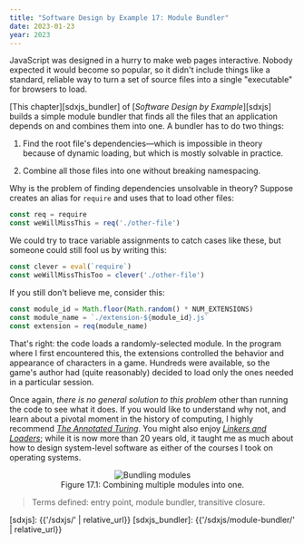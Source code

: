 ```yaml
---
title: "Software Design by Example 17: Module Bundler"
date: 2023-01-23
year: 2023
---
```


JavaScript was designed in a hurry to make web pages interactive.
Nobody expected it would become so popular,
so it didn't include things like
a standard, reliable way to turn a set of source files into a single "executable" for browsers to load.

[This chapter][sdxjs_bundler] of [*Software Design by Example*][sdxjs]
builds a simple module bundler
that finds all the files that an application depends on
and combines them into one.
A bundler has to do two things:

1.  Find the root file's dependencies—which is impossible in theory because of dynamic loading,
    but which is mostly solvable in practice.

2.  Combine all those files into one without breaking namespacing.

Why is the problem of finding dependencies unsolvable in theory?
Suppose creates an alias for `require` and uses that to load other files:

```js
const req = require
const weWillMissThis = req('./other-file')
```

We could try to trace variable assignments to catch cases like these,
but someone could still fool us by writing this:

```js
const clever = eval(`require`)
const weWillMissThisToo = clever('./other-file')
```

If you still don't believe me, consider this:

```js
const module_id = Math.floor(Math.random() * NUM_EXTENSIONS)
const module_name = `./extension-${module_id}.js`
const extension = req(module_name)
```

That's right:
the code loads a randomly-selected module.
In the program where I first encountered this,
the extensions controlled the behavior and appearance of characters in a game.
Hundreds were available,
so the game's author had (quite reasonably) decided to load only the ones needed in a particular session.

Once again,
*there is no general solution to this problem*
other than running the code to see what it does.
If you would like to understand why not,
and learn about a pivotal moment in the history of computing,
I highly recommend [*The Annotated Turing*][annotated_turing].
You might also enjoy [*Linkers and Loaders*][linkers_loaders];
while it is now more than 20 years old,
it taught me as much about how to design system-level software
as either of the courses I took on operating systems.

<figure id="module-bundler-bundling" align="center">
  <img src="{{'/sdxjs/module-bundler/bundling.svg' | relative_url}}" alt="Bundling modules"/>
  <figcaption>Figure 17.1: Combining multiple modules into one.</figcaption>
</figure>

> Terms defined: entry point, module bundler, transitive closure.

[annotated_turing]: http://www.theannotatedturing.com/
[linkers_loaders]: https://www.elsevier.com/books/linkers-and-loaders/levine/978-0-08-051031-6
[sdxjs]: {{'/sdxjs/' | relative_url}}
[sdxjs_bundler]: {{'/sdxjs/module-bundler/' | relative_url}}

